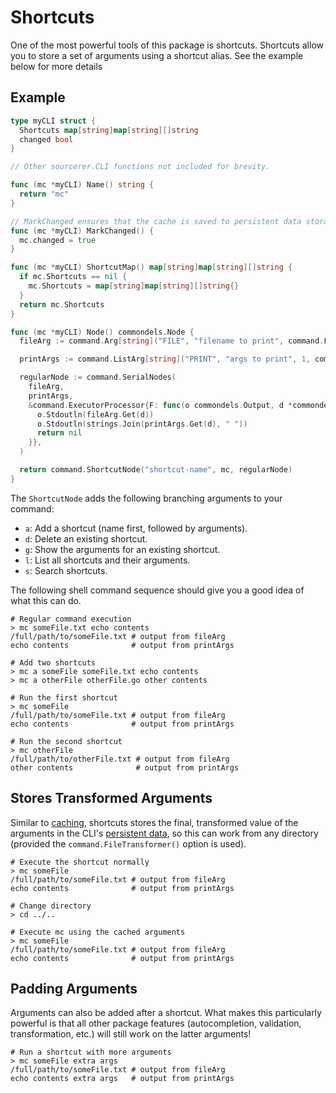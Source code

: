 # Shortcuts

One of the most powerful tools of this package is shortcuts. Shortcuts allow you to store a set of arguments using a shortcut alias. See the example below for more details

## Example

```go
type myCLI struct {
  Shortcuts map[string]map[string][]string
  changed bool
}

// Other sourcerer.CLI functions not included for brevity.

func (mc *myCLI) Name() string {
  return "mc"
}

// MarkChanged ensures that the cache is saved to persistent data storage.
func (mc *myCLI) MarkChanged() {
  mc.changed = true
}

func (mc *myCLI) ShortcutMap() map[string]map[string][]string {
  if mc.Shortcuts == nil {
    mc.Shortcuts = map[string]map[string][]string{}
  }
  return mc.Shortcuts
}

func (mc *myCLI) Node() commondels.Node {
  fileArg := command.Arg[string]("FILE", "filename to print", command.FileTransformer())

  printArgs := command.ListArg[string]("PRINT", "args to print", 1, command.UnboundedList)

  regularNode := command.SerialNodes(
    fileArg,
    printArgs,
    &command.ExecutorProcessor{F: func(o commondels.Output, d *commondels.Data) error {
      o.Stdoutln(fileArg.Get(d))
      o.Stdoutln(strings.Join(printArgs.Get(d), " "))
      return nil
    }},
  )

  return command.ShortcutNode("shortcut-name", mc, regularNode)
}
```

The `ShortcutNode` adds the following branching arguments to your command:

- `a`: Add a shortcut (name first, followed by arguments).
- `d`: Delete an existing shortcut.
- `g`: Show the arguments for an existing shortcut.
- `l`: List all shortcuts and their arguments.
- `s`: Search shortcuts.

The following shell command sequence should give you a good idea of what this can do.

```shell
# Regular command execution
> mc someFile.txt echo contents
/full/path/to/someFile.txt # output from fileArg
echo contents              # output from printArgs

# Add two shortcuts
> mc a someFile someFile.txt echo contents
> mc a otherFile otherFile.go other contents

# Run the first shortcut
> mc someFile
/full/path/to/someFile.txt # output from fileArg
echo contents              # output from printArgs

# Run the second shortcut
> mc otherFile
/full/path/to/otherFile.txt # output from fileArg
other contents              # output from printArgs
```

## Stores Transformed Arguments

Similar to [caching](./caching.md), shortcuts stores the final, transformed value of the arguments in the CLI's [persistent data](./persistent_data.md), so this can work from any directory (provided the `command.FileTransformer()` option is used).

```shell
# Execute the shortcut normally
> mc someFile
/full/path/to/someFile.txt # output from fileArg
echo contents              # output from printArgs

# Change directory
> cd ../..

# Execute mc using the cached arguments
> mc someFile
/full/path/to/someFile.txt # output from fileArg
echo contents              # output from printArgs
```

## Padding Arguments

Arguments can also be added after a shortcut. What makes this particularly powerful is that all other package features (autocompletion, validation, transformation, etc.) will still work on the latter arguments!

```shell
# Run a shortcut with more arguments
> mc someFile extra args
/full/path/to/someFile.txt # output from fileArg
echo contents extra args   # output from printArgs
```
